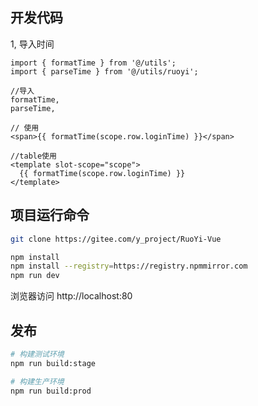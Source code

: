 


## 开发代码

1, 导入时间
```
import { formatTime } from '@/utils';
import { parseTime } from '@/utils/ruoyi';

//导入
formatTime,
parseTime,

// 使用
<span>{{ formatTime(scope.row.loginTime) }}</span>

//table使用
<template slot-scope="scope">
  {{ formatTime(scope.row.loginTime) }}
</template>
```


## 项目运行命令

```bash
git clone https://gitee.com/y_project/RuoYi-Vue

npm install
npm install --registry=https://registry.npmmirror.com
npm run dev
```

浏览器访问 http://localhost:80

## 发布

```bash
# 构建测试环境
npm run build:stage

# 构建生产环境
npm run build:prod
```
